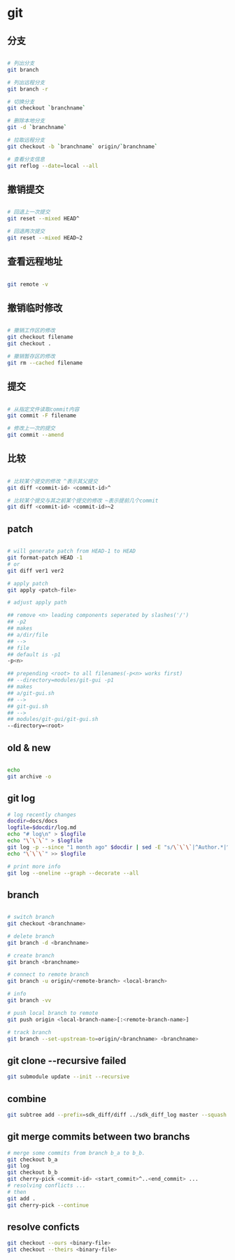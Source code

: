 # git

## 分支

```bash

# 列出分支
git branch

# 列出远程分支
git branch -r

# 切换分支
git checkout `branchname`

# 删除本地分支
git -d `branchname`

# 拉取远程分支
git checkout -b `branchname` origin/`branchname`

# 查看分支信息
git reflog --date=local --all

```

## 撤销提交

```bash

# 回退上一次提交
git reset --mixed HEAD^

# 回退两次提交
git reset --mixed HEAD~2

```

## 查看远程地址

```bash

git remote -v

```

## 撤销临时修改

```bash

# 撤销工作区的修改
git checkout filename
git checkout .

# 撤销暂存区的修改
git rm --cached filename

```

## 提交

```bash

# 从指定文件读取commit内容
git commit -F filename

# 修改上一次的提交
git commit --amend

```

## 比较

```bash

# 比较某个提交的修改 ^表示其父提交
git diff <commit-id> <commit-id>^

# 比较某个提交与其之前某个提交的修改 ~表示提前几个commit
git diff <commit-id> <commit-id>~2

```

## patch

```bash

# will generate patch from HEAD-1 to HEAD
git format-patch HEAD -1
# or
git diff ver1 ver2

# apply patch
git apply <patch-file>

# adjust apply path 

## remove <n> leading components seperated by slashes('/')
## -p2
## makes
## a/dir/file 
## --> 
## file
## default is -p1
-p<n>

## prepending <root> to all filenames(-p<n> works first)
## --directory=modules/git-gui -p1
## makes
## a/git-gui.sh
## -->
## git-gui.sh
## --> 
## modules/git-gui/git-gui.sh
--directory=<root>

```

## old & new

```bash

echo 
git archive -o 

```

## git log

```bash
# log recently changes
docdir=docs/docs
logfile=$docdir/log.md
echo "# log\n" > $logfile
echo "\`\`\`" > $logfile
git log -p --since "1 month ago" $docdir | sed -E "s/\`\`\`|^Author.*|^commit.*|^diff.*//g" | sed -E "s/(^Date.*)/\`\`\`\n## \1\n\n\`\`\`/g" >> $logfile
echo "\`\`\`" >> $logfile
```

```bash
# print more info
git log --oneline --graph --decorate --all
```

## branch 

```bash

# switch branch 
git checkout <branchname>

# delete branch 
git branch -d <branchname>

# create branch 
git branch <branchname>

# connect to remote branch 
git branch -u origin/<remote-branch> <local-branch>

# info
git branch -vv

# push local branch to remote
git push origin <local-branch-name>[:<remote-branch-name>]

# track branch
git branch --set-upstream-to=origin/<branchname> <branchname>

```

## git clone --recursive failed

```bash
git submodule update --init --recursive
```

## combine

```bash
git subtree add --prefix=sdk_diff/diff ../sdk_diff_log master --squash
```

## git merge commits between two branchs

```bash
# merge some commits from branch b_a to b_b.
git checkout b_a
git log
git checkout b_b
git cherry-pick <commit-id> <start_commit>^..<end_commit> ...
# resolving conflicts ...
# then
git add .
git cherry-pick --continue

```

## resolve conficts

```bash
git checkout --ours <binary-file>
git checkout --theirs <binary-file>
```